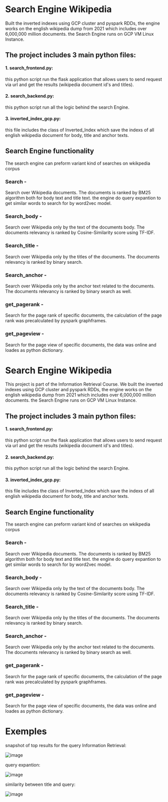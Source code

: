# Search Engine Wikipedia
Built the inverted indexes using GCP cluster and pyspark RDDs, the engine works on the english wikipedia dump from 2021 which  includes over 6,000,000 million documents. the Search Engine runs on GCP VM Linux Instance.

## The project includes 3 main python files:
#### 1. search_frontend.py:
  this python script run the flask application that allows users to send request via url and get the results (wikipedia document id's and titles).
#### 2. search_backend.py:
  this python script run all the logic behind the search Engine.
#### 3. inverted_index_gcp.py:
  this file includes the class of Inverted_Index which save the indexs of all english wikipedia document for body, title and anchor texts.
  
  
## Search Engine functionality 
The search engine can preform variant kind of searches on wkikpedia corpus
### Search - 
Search over Wikipedia documents. The documents is ranked by BM25 algorithm both for body text and title text. the engine do query expantion to get similar words to search for by word2vec model.
### Search_body - 
Search over Wikipedia only by the text of the documents body. The documents relevancy is ranked by Cosine-Similarity score using TF-IDF.
### Search_title - 
Search over Wikipedia only by the titles of the documents. The documents relevancy is ranked by binary search.
### Search_anchor - 
Search over Wikipedia only by the anchor text related to the documents. The documents relevancy is ranked by binary search as well.
### get_pagerank - 
Search for the page rank of specific documents, the calculation of the page rank was precalculated by pyspark graphframes.
### get_pageview - 
Search for the page view of specific documents, the data was online and loades as python dictionary.
# Search Engine Wikipedia
This project is part of the Information Retrieval Course. We built the inverted indexes using GCP cluster and pyspark RDDs, the engine works on the english wikipedia dump from 2021 which  includes over 6,000,000 million documents. the Search Engine runs on GCP VM Linux Instance.

## The project includes 3 main python files:
#### 1. search_frontend.py:
  this python script run the flask application that allows users to send request via url and get the results (wikipedia document id's and titles).
#### 2. search_backend.py:
  this python script run all the logic behind the search Engine.
#### 3. inverted_index_gcp.py:
  this file includes the class of Inverted_Index which save the indexs of all english wikipedia document for body, title and anchor texts.
  
  
## Search Engine functionality 
The search engine can preform variant kind of searches on wkikpedia corpus
### Search - 
Search over Wikipedia documents. The documents is ranked by BM25 algorithm both for body text and title text. the engine do query expantion to get similar words to search for by word2vec model.
### Search_body - 
Search over Wikipedia only by the text of the documents body. The documents relevancy is ranked by Cosine-Similarity score using TF-IDF.
### Search_title - 
Search over Wikipedia only by the titles of the documents. The documents relevancy is ranked by binary search.
### Search_anchor - 
Search over Wikipedia only by the anchor text related to the documents. The documents relevancy is ranked by binary search as well.
### get_pagerank - 
Search for the page rank of specific documents, the calculation of the page rank was precalculated by pyspark graphframes.
### get_pageview - 
Search for the page view of specific documents, the data was online and loades as python dictionary.

# Exemples
snapshot of top results for the query Information Retrieval:

![image](https://user-images.githubusercontent.com/63515984/212550462-8d49bc73-3481-43d5-afb2-41395798923b.png)


query expantion:

![image](https://user-images.githubusercontent.com/63515984/212551063-54016bc0-0bdc-4a90-a80c-b686ea8794b1.png)

similarity between title and query:

![image](https://user-images.githubusercontent.com/63515984/212551117-32389fd1-5920-4858-82bb-e5b65ac63d61.png)

